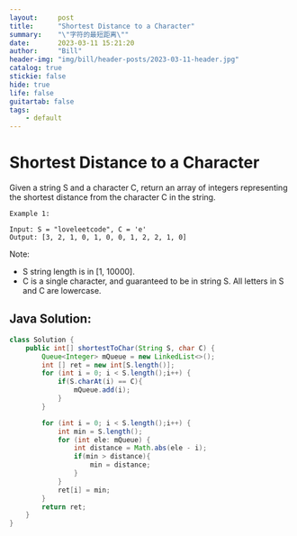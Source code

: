 ```yaml
---
layout:     post
title:      "Shortest Distance to a Character"
summary:    "\"字符的最短距离\""
date:       2023-03-11 15:21:20
author:     "Bill"
header-img: "img/bill/header-posts/2023-03-11-header.jpg"
catalog: true
stickie: false
hide: true
life: false
guitartab: false
tags:
    - default
---
```


# Shortest Distance to a Character

Given a string S and a character C, return an array of integers representing the shortest distance from the character C in the string.

```
Example 1:

Input: S = "loveleetcode", C = 'e'
Output: [3, 2, 1, 0, 1, 0, 0, 1, 2, 2, 1, 0]
```

Note:

- S string length is in [1, 10000].
- C is a single character, and guaranteed to be in string S.
All letters in S and C are lowercase.

## Java Solution:

```java
class Solution {
    public int[] shortestToChar(String S, char C) {
		Queue<Integer> mQueue = new LinkedList<>();
		int [] ret = new int[S.length()];
		for (int i = 0; i < S.length();i++) {
			if(S.charAt(i) == C){
				mQueue.add(i);
			}
		}

		for (int i = 0; i < S.length();i++) {
			int min = S.length();
			for (int ele: mQueue) {
				int distance = Math.abs(ele - i);
				if(min > distance){
					min = distance;
				}
			}
			ret[i] = min;
		}
		return ret;
	}
}
```


